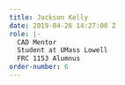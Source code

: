 ```yaml
---
title: Jackson Kelly
date: 2019-04-26 14:27:00 Z
role: |-
  CAD Mentor
  Student at UMass Lowell
  FRC 1153 Alumnus
order-number: 6
---
```


